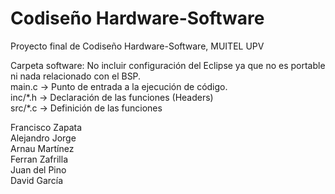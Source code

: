 # Codiseño Hardware-Software
Proyecto final de Codiseño Hardware-Software, MUITEL UPV

Carpeta software: No incluir configuración del Eclipse ya que no es portable ni nada relacionado con el BSP.\
main.c → Punto de entrada a la ejecución de código.\
inc/\*.h → Declaración de las funciones (Headers)\
src/\*.c → Definición de las funciones

Francisco Zapata\
Alejandro Jorge\
Arnau Martínez\
Ferran Zafrilla\
Juan del Pino\
David García
